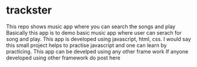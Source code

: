 # trackster
This repo shows music app where you can search the songs and play
Basically this app is to demo basic music app where user can serach for song and play.
This app is developed using javascript, html, css.
I would say this small project helps to practise javascript and one can learn by practicing.
This app can be develped using any other frame work
If anyone developed using other framework do post here
